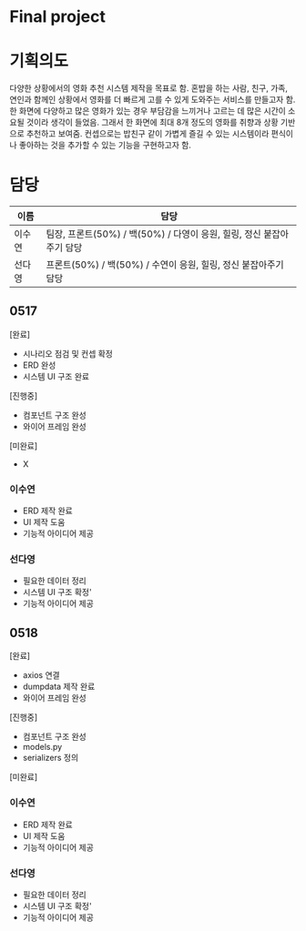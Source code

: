 # Final project

# 기획의도

다양한 상황에서의 영화 추천 시스템 제작을 목표로 함.
혼밥을 하는 사람, 친구, 가족, 연인과 함께인 상황에서 영화를 더 빠르게 고를 수 있게 도와주는 서비스를 만들고자 함.
한 화면에 다양하고 많은 영화가 있는 경우 부담감을 느끼거나 고르는 데 많은 시간이 소요될 것이라 생각이 들었음. 그래서 한 화면에 최대 8개 정도의 영화를 취향과 상황 기반으로 추천하고 보여줌.
컨셉으로는 밥친구 같이 가볍게 즐길 수 있는 시스템이라 편식이나 좋아하는 것을 추가할 수 있는 기능을 구현하고자 함.

# 담당

| 이름  | 담당                                              |
| --- | ----------------------------------------------- |
| 이수연 | 팀장, 프론트(50%) / 백(50%) / 다영이 응원, 힐링, 정신 붙잡아주기 담당 |
| 선다영 | 프론트(50%) / 백(50%) / 수연이 응원, 힐링, 정신 붙잡아주기 담당     |

## 0517

[완료]

- 시나리오 점검 및 컨셉 확정
- ERD 완성
- 시스템 UI 구조 완료

[진행중]

- 컴포넌트 구조 완성
- 와이어 프레임 완성

[미완료]

- X

### 이수연

- ERD 제작 완료
- UI 제작 도움
- 기능적 아이디어 제공

### 선다영

- 필요한 데이터 정리
- 시스템 UI 구조 확정'
- 기능적 아이디어 제공


## 0518

[완료]

- axios 연결
- dumpdata 제작 완료
- 와이어 프레임 완성

[진행중]

- 컴포넌트 구조 완성
- models.py
- serializers 정의

[미완료]

### 이수연

- ERD 제작 완료
- UI 제작 도움
- 기능적 아이디어 제공

### 선다영

- 필요한 데이터 정리
- 시스템 UI 구조 확정'
- 기능적 아이디어 제공